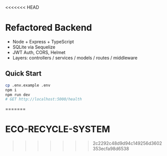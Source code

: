 <<<<<<< HEAD
# Refactored Backend

- Node + Express + TypeScript
- SQLite via Sequelize
- JWT Auth, CORS, Helmet
- Layers: controllers / services / models / routes / middleware

## Quick Start
```bash
cp .env.example .env
npm i
npm run dev
# GET http://localhost:5000/health
```
=======
# ECO-RECYCLE-SYSTEM
>>>>>>> 2c2292c48d9d94c149256d3602353ecfa98d6538
